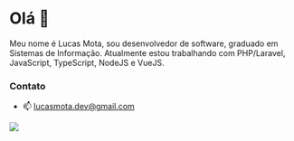 # Olá 👋
Meu nome é Lucas Mota, sou desenvolvedor de software, graduado em Sistemas de Informação. Atualmente estou trabalhando com PHP/Laravel, JavaScript, TypeScript, NodeJS e VueJS.

### Contato
- 📫 lucasmota.dev@gmail.com
<a href="https://www.linkedin.com/in/lucas-mota-ba5a9b1a5/">
  <img src="https://img.icons8.com/color/48/000000/linkedin-circled--v1.png"/>
</a>

<!--
**LucasMotadev/LucasMotadev** is a ✨ _special_ ✨ repository because its `README.md` (this file) appears on your GitHub profile.

Here are some ideas to get you started:

- 🔭 I’m currently working on ...
- 🌱 I’m currently learning ...
- 👯 I’m looking to collaborate on ...
- 🤔 I’m looking for help with ...
- 💬 Ask me about ...
- 📫 How to reach me: ...
- 😄 Pronouns: ...
- ⚡ Fun fact: ...
-->
